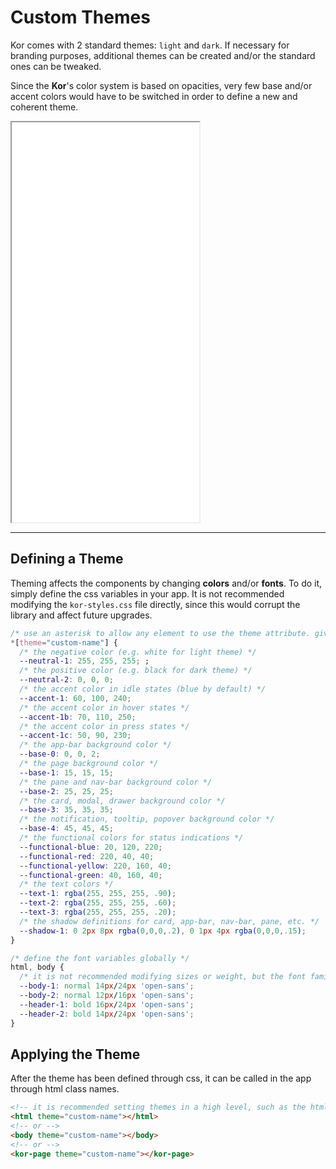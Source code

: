 # Custom Themes

Kor comes with 2 standard themes: `light` and `dark`. If necessary for branding purposes, additional themes can be created and/or the standard ones can be tweaked.

Since the  **Kor**'s color system is based on opacities, very few base and/or accent colors would have to be switched in order to define a new and coherent theme.

<iframe src="./assets/docs/introduction/custom-themes/custom.html" height="640px"></iframe>

---

## Defining a Theme

Theming affects the components by changing **colors** and/or **fonts**. To do it, simply define the css variables in your app. It is not recommended modifying the `kor-styles.css` file directly, since this would corrupt the library and affect future upgrades.

```css
/* use an asterisk to allow any element to use the theme attribute. give it any name you wish */
*[theme="custom-name"] {
  /* the negative color (e.g. white for light theme) */
  --neutral-1: 255, 255, 255; ;
  /* the positive color (e.g. black for dark theme) */
  --neutral-2: 0, 0, 0;
  /* the accent color in idle states (blue by default) */
  --accent-1: 60, 100, 240;
  /* the accent color in hover states */
  --accent-1b: 70, 110, 250;
  /* the accent color in press states */
  --accent-1c: 50, 90, 230;
  /* the app-bar background color */
  --base-0: 0, 0, 2;
  /* the page background color */
  --base-1: 15, 15, 15;
  /* the pane and nav-bar background color */
  --base-2: 25, 25, 25;
  /* the card, modal, drawer background color */
  --base-3: 35, 35, 35;
  /* the notification, tooltip, popover background color */
  --base-4: 45, 45, 45;
  /* the functional colors for status indications */
  --functional-blue: 20, 120, 220;
  --functional-red: 220, 40, 40;
  --functional-yellow: 220, 160, 40;
  --functional-green: 40, 160, 40;
  /* the text colors */
  --text-1: rgba(255, 255, 255, .90);
  --text-2: rgba(255, 255, 255, .60);
  --text-3: rgba(255, 255, 255, .20);
  /* the shadow definitions for card, app-bar, nav-bar, pane, etc. */
  --shadow-1: 0 2px 8px rgba(0,0,0,.2), 0 1px 4px rgba(0,0,0,.15);
}

/* define the font variables globally */
html, body {
  /* it is not recommended modifying sizes or weight, but the font family can be replaced with any other */
  --body-1: normal 14px/24px 'open-sans';
  --body-2: normal 12px/16px 'open-sans';
  --header-1: bold 16px/24px 'open-sans';
  --header-2: bold 14px/24px 'open-sans';
}
```

## Applying the Theme

After the theme has been defined through css, it can be called in the app through html class names.

```html
<!-- it is recommended setting themes in a high level, such as the html tag -->
<html theme="custom-name"></html>
<!-- or -->
<body theme="custom-name"></body>
<!-- or -->
<kor-page theme="custom-name"></kor-page>
```